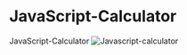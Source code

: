 # JavaScript-Calculator
JavaScript-Calculator
![Javascript-calculator](https://user-images.githubusercontent.com/105055543/209834272-4cd24e5f-60a6-4164-aa98-c841e7139db8.PNG)
